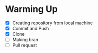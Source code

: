 # Warming Up
-[x] Creating repository from local machine
-[x] Commit and Push
-[x] Clone
-[ ] Making bran
-[ ] Pull request